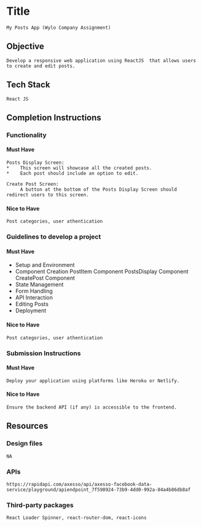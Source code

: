 # Title

    My Posts App (Wylo Company Assignment)

## Objective

    Develop a responsive web application using ReactJS  that allows users to create and edit posts.


## Tech Stack

    React JS

## Completion Instructions

### Functionality

#### Must Have

    Posts Display Screen:
    *    This screen will showcase all the created posts.
    *    Each post should include an option to edit.

    Create Post Screen:
         A button at the bottom of the Posts Display Screen should redirect users to this screen.



#### Nice to Have

    Post categories, user athentication

### Guidelines to develop a project

#### Must Have

*   Setup and Environment
*   Component Creation
        PostItem Component
        PostsDisplay Component
        CreatePost Component
*   State Management
*   Form Handling
*   API Interaction
*   Editing Posts
*   Deployment

#### Nice to Have

    Post categories, user athentication

### Submission Instructions

#### Must Have

    Deploy your application using platforms like Heroku or Netlify.

#### Nice to Have

    Ensure the backend API (if any) is accessible to the frontend.

## Resources

### Design files

    NA

### APIs

    https://rapidapi.com/axesso/api/axesso-facebook-data-service/playground/apiendpoint_7f598924-73b9-4dd0-992a-84a4b86db8af

### Third-party packages

    React Loader Spinner, react-router-dom, react-icons